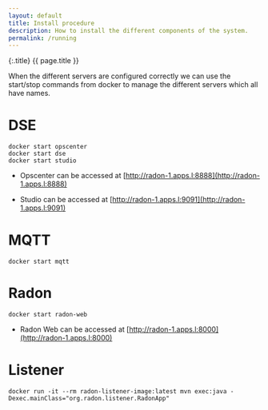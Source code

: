 ```yaml
---
layout: default
title: Install procedure
description: How to install the different components of the system.
permalink: /running
---
```


{:.title}
{{ page.title }}

When the different servers are configured correctly we can use the start/stop
commands from docker to manage the different servers which all have names.


# DSE


```shell
docker start opscenter
docker start dse
docker start studio
```

- Opscenter can be accessed at [http://radon-1.apps.l:8888](http://radon-1.apps.l:8888)

- Studio can be accessed at [http://radon-1.apps.l:9091](http://radon-1.apps.l:9091)

# MQTT


```shell
docker start mqtt
```


# Radon

```shell
docker start radon-web
```

- Radon Web can be accessed at [http://radon-1.apps.l:8000](http://radon-1.apps.l:8000)


# Listener

```shell
docker run -it --rm radon-listener-image:latest mvn exec:java -Dexec.mainClass="org.radon.listener.RadonApp"
```


